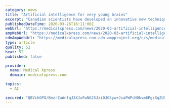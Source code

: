 ```yaml
---
category: news
title: "Artificial intelligence for very young brains"
excerpt: "Canadian scientists have developed an innovative new technique that uses artificial intelligence to better define the different sections of the brain in newborns during a magnetic resonance imaging (MRI) exam. The results of this study—a collaboration between researchers at Montreal's CHU Sainte-Justine children's hospital and the ÉTS ..."
publishedDateTime: 2020-03-26T16:11:00Z
webUrl: "https://medicalxpress.com/news/2020-03-artificial-intelligence-young-brains.html"
ampWebUrl: "https://medicalxpress.com/news/2020-03-artificial-intelligence-young-brains.amp"
cdnAmpWebUrl: "https://medicalxpress-com.cdn.ampproject.org/c/s/medicalxpress.com/news/2020-03-artificial-intelligence-young-brains.amp"
type: article
quality: 52
heat: 52
published: false

provider:
  name: Medical Xpress
  domain: medicalxpress.com

topics:
  - AI

secured: "QBVihGPO/BmzrZuAnfqJ3XJxFwN625Jzi0JG5yw+JsaFWPcN0kvm6PgsXqZU5kLQgpC1TCrppQc54Z5ll7M4rlzDF5cdIZXnWyYytQwdF+/t+N6Yn0RHG3salLHuS4o4CB3Kzv8CZU0cWTYgis1bKX6/8YeqkLTRSKc0MOb/cnU1L+/1Pw83eNPGT+5m6U5kmvNF6XhGe1NAqDo79Nz2rBEatKsEVvYvB+iNR1T8/DWp0nCpzYS7YR4osB2LJ6f9caFF/10U6OaA5RjvD4vhtr2DnnFxSWfeoAwLoKbV763I5brto5Wg4zHXhOGJrGcN;jxKDAf8BUMOSfkybk3iqbg=="
---
```


